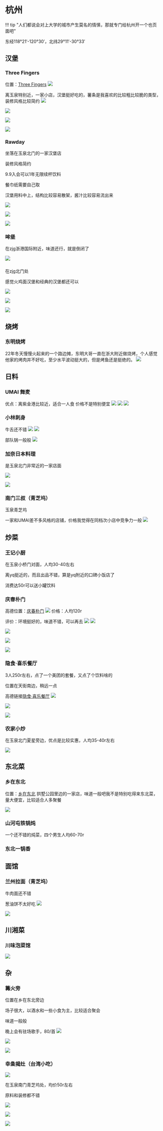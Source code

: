 # 杭州

!!! tip "人们都说会对上大学的城市产生莫名的情愫，那就专门给杭州开一个也页面吧"


东经118°21′-120°30′，北纬29°11′-30°33′
## 汉堡

### Three Fingers

位置：[Three Fingers](https://surl.amap.com/qNEeF8EU7RX)
![](assets/eat-hangzhou.assets/20241002222006.png)

离玉泉特别近，一家小店，汉堡挺好吃的，薯条是我喜欢的比较粗比较脆的类型，装修风格比较简约
![](assets/eat-hangzhou.assets/9ccd3e5f668e61e77c3f8689a7e305c.jpg)

![](assets/eat-hangzhou.assets/063631681d0a9560b2e8beb2c7f89a3.jpg)


![](assets/eat-hangzhou.assets/8157d76486204bd489ba3b27a7a5203.jpg)


![](assets/eat-hangzhou.assets/6052f3fdae5d3ffa9a4fd98419fa2a0.jpg)
### Rawday

坐落在玉泉北门的一家汉堡店

装修风格简约

9.9入会可以1年无限续杯饮料

餐巾纸需要自己取

汉堡用料中上，结构比较容易散架，酱汁比较容易流出来

![](assets/eat-hangzhou.assets/b18a8aaf724a06de9fc72e6c4afcc88.jpg)

![](assets/eat-hangzhou.assets/405405c5a94a2ff666f840dd42a40ad.jpg)

![](assets/eat-hangzhou.assets/146cdf9ae8bf42551c16f455772fc00.jpg)

### 哞堡
在zjg浙港国际附近，味道还行，就是倒闭了

![](assets/eat-hangzhou.assets/ac8ea9b6960be49e7c34ead114f74dc.jpg)


### 
在zjg北门处

感觉火鸡面汉堡和经典的汉堡都还可以

![](assets/eat-hangzhou.assets/e4dff421275434fa7495bcb8d19779a.jpg)

![](assets/eat-hangzhou.assets/bfa79726b2b6546141885607c4fa570.jpg)

![](assets/eat-hangzhou.assets/8b23f76a897a0b48d51678dbcd92a7e.jpg)
## 烧烤

### 东明烧烤
22年冬天慢慢火起来的一个路边摊，东明大哥一直在浙大附近做烧烤，个人感觉他家的烤肉并不好吃，至少水平波动挺大的，但是烤鱼还是挺绝的。
![](assets/eat-hangzhou.assets/ed03731a8be17a4659caf9e12a31fe5.jpg)


## 日料

### UMAI 舞麦
优点：离紫金港比较近，适合一人食
价格不是特别便宜 
![](assets/eat-hangzhou.assets/62fa900491a3312f37bb4a7a1d249df.jpg)
![](assets/eat-hangzhou.assets/bde8d7f859624315d76cc966711b791.jpg)
![](assets/eat-hangzhou.assets/8271460ea1993ef31808fc5a22b0950.jpg)

### 小林刺身
牛舌还不错
![](assets/eat-hangzhou.assets/bdc622201009f734b677a1b95bd020b.jpg)
![](assets/eat-hangzhou.assets/e868d365886cad9b5359dbe28310ed7.jpg)

部队锅一般般
![](assets/eat-hangzhou.assets/00e7eab1dc0bb3d78f9bb397864dd0e.jpg)

### 加奈日本料理

是玉泉北门非常近的一家店面

![](assets/eat-hangzhou.assets/81c6bcb340533d2b39ee9bf15e35ef9.jpg)

![](assets/eat-hangzhou.assets/b7378c81c0aef96daf266029a32b8c1.jpg)

### 南门三叔（青芝坞）

玉泉青芝坞

一家和UMAI差不多风格的店铺，价格我觉得在同档次小店中竞争力一般
![](assets/eat-hangzhou.assets/b4dd411a111dbcd7d5bb1eae60b8fae.jpg)

## 炒菜
### 王记小厨

在玉泉小桥门对面，人均30-40左右

离yq挺近的，而且出品不错，算是yq附近的口碑小饭店了

消费达50r可以送小罐饮料


### 庆春朴门
高德位置：[庆春朴门](https://surl.amap.com/r5ksw31ab3Y)
![](assets/eat-hangzhou.assets/20241002221622.png)
价格：人均120r

评价：环境挺好的，味道不错，可以再去
![](assets/eat-hangzhou.assets/849371a0484bf443a95505f3f93fbe7.jpg)
![](assets/eat-hangzhou.assets/0f7a493963bccef85b538dc369153f0.jpg)

![](assets/eat-hangzhou.assets/7fe0874635d0a4a804cce2c61cd5aba.jpg)

![](assets/eat-hangzhou.assets/475c979fe1dfbe6fd60466eb2315917.jpg)

![](assets/eat-hangzhou.assets/e35d8bbe61665b612458d86719f9484.jpg)


### 隐食·喜乐餐厅
3人250r左右，点了一个美团的套餐，又点了个饮料啥的

位置在天街南边，稍远一点

高德链接[隐食·喜乐餐厅](https://surl.amap.com/16YdY7qoH9D8)
![](assets/eat-hangzhou.assets/20241002221422.png)

![](assets/eat-hangzhou.assets/92178eb4226e8b2ee2019a759fa5d81.jpg)

![](assets/eat-hangzhou.assets/eeca9db372a125dd4e2f1bb8f953549.jpg)
### 


### 农家小炒

在玉泉北门夏星旁边，优点是比较实惠，人均35-40r左右

![](assets/eat-hangzhou.assets/20250128202105927.png)

## 东北菜

### 乡在东北
位置：[乡在东北](https://surl.amap.com/17o2A8Y8qcWB)
拱墅公园里边的一家店，味道一般吧我不是特别吃得来东北菜，量大便宜，比较适合人多聚餐


![](assets/eat-hangzhou.assets/20241002222141.png)

### 山河屯铁锅炖

一个还不错的炖菜，四个男生人均60-70r

### 东北一锅香

## 面馆

### 兰州拉面（青芝坞）
牛肉面还不错

葱油饼不太好吃
![](assets/eat-hangzhou.assets/99785b035a2d6a1554e169c83d115c1.jpg)

![](assets/eat-hangzhou.assets/8ee411e1a961def510055e0306ecc6b.jpg)

## 川湘菜

### 川味泡菜馆
![](assets/eat-hangzhou.assets/07c4b385f817857339bfa28c8138a4e.jpg)

## 杂

### 篝火旁

位置在乡在东北旁边

场子很大，以酒水和一些小食为主，比较适合聚会

味道一般般

晚上会有驻场歌手，80/首
![](assets/eat-hangzhou.assets/20241201143130.png)

![](assets/eat-hangzhou.assets/5b052490e3bda395f1db5bb00343710.jpg)

![](assets/eat-hangzhou.assets/c3f11e1d6c1e4663eec2d7a443e1719.jpg)

### 幸彘揭灶（台湾小吃）
![](assets/eat-hangzhou.assets/e743ccb9db52fb5b429ba1233aefdc6.jpg)

在玉泉南门青芝坞处，均价50r左右

原料和装修都不错

![](assets/eat-hangzhou.assets/6b97320707202be82b4830978b6e722.jpg)

![](assets/eat-hangzhou.assets/5ae5560aab0ca1b9a84abed36855ba6.jpg)

![](assets/eat-hangzhou.assets/6aa68aa5e4d1cc8165992b74bf64f74.jpg)

